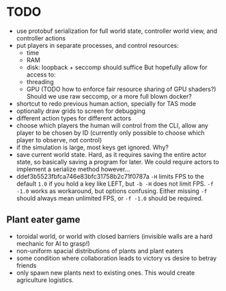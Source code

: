 # TODO

-   use protobuf serialization for full world state, controller world view, and controller actions
-   put players in separate processes, and control resources:
    - time
    - RAM
    - disk: loopback + seccomp should suffice
    But hopefully allow for access to:
    - threading
    - GPU (TODO how to enforce fair resource sharing of GPU shaders?)
    Should we use raw seccomp, or a more full blown docker?
-   shortcut to redo previous human action, specially for TAS mode
-   optionally draw grids to screen for debugging
-   different action types for different actors
-   choose which players the human will control from the CLI, allow any player to be chosen by ID (currently only possible to choose which player to observe, not control)
-   if the simulation is large, most keys get ignored. Why?
-   save current world state. Hard, as it requires saving the entire actor state, so basically saving a program for later. We could require actors to implement a serialize method however...
-   ddef3b5523fbfca746e83bfc31758b2c71f0787a `-H` limits FPS to the default `1.0` if you hold a key like LEFT, but `-b -H` does not limit FPS. `-f -1.0` works as workaround, but options confusing. Either missing `-f` should always mean unlimited FPS, or `-f -1.0` should be required.

## Plant eater game

-   toroidal world, or world with closed barriers (invisible walls are a hard mechanic for AI to grasp!)
-   non-uniform spacial distributions of plants and plant eaters
-   some condition where collaboration leads to victory vs desire to betray friends
-   only spawn new plants next to existing ones. This would create agriculture logistics.
